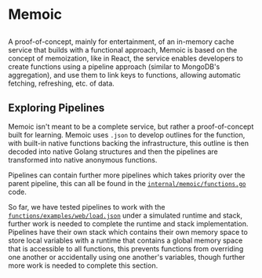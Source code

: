 # Memoic

##

A proof-of-concept, mainly for entertainment, of an in-memory cache service that builds with a functional approach, 
Memoic is based on the concept of memoization, like in React, the service enables developers to create functions using 
a pipeline approach (similar to MongoDB's aggregation), and use them to link keys to functions, allowing automatic 
fetching, refreshing, etc. of data.

## Exploring Pipelines

Memoic isn't meant to be a complete service, but rather a proof-of-concept built for learning. Memoic uses `.json` to 
develop outlines for the function, with built-in native functions backing the infrastructure, this outline is then 
decoded into native Golang structures and then the pipelines are transformed into native anonymous functions.

Pipelines can contain further more pipelines which takes priority over the parent pipeline, this can all be found in the 
[`internal/memoic/functions.go`](internal/memoic/functions.go) code.

So far, we have tested pipelines to work with the [`functions/examples/web/load.json`](functions/examples/web/load.json) under 
a simulated runtime and stack, further work is needed to complete the runtime and stack implementation. Pipelines have their own 
stack which contains their own memory space to store local variables with a runtime that contains a global memory space that is 
accessible to all functions, this prevents functions from overriding one another or accidentally using one another's variables, though 
further more work is needed to complete this section.